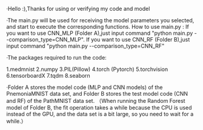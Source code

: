 ·Hello :),Thanks for using or verifying my code and model


·The main.py will be used for receiving the model parameters you selected, and start to execute the corresponding functions.
How to use main.py : 
	If you want to use CNN_MLP (Folder A),just input command "python main.py --comparison_type=CNN_MLP".
	If you want to use CNN_RF (Folder B),just input command "python main.py --comparison_type=CNN_RF"


·The packages required to run the code:

1.medmnist
2.numpy
3.PIL(Pillow)
4.torch (Pytorch)
5.torchvision
6.tensorboardX
7.tqdm
8.seaborn

·Folder A stores the model code (MLP and CNN models) of the PnemoniaMNIST data set, and Folder B stores the test model code (CNN and RF) of the PathMNIST data set.
（When running the Random Forest model of Folder B, the fit operation takes a while because the CPU is used instead of the GPU, and the data set is a bit large, so you need to wait for a while.）
